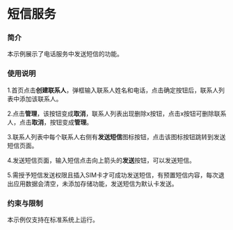# 短信服务

### 简介

本示例展示了电话服务中发送短信的功能。

### 使用说明

1.首页点击**创建联系人**，弹框输入联系人姓名和电话，点击确定按钮后，联系人列表中添加该联系人。

2.点击**管理**，该按钮变成**取消**，联系人列表出现删除x按钮，点击x按钮可删除联系人，点击**取消**，按钮变成**管理**。

3.联系人列表中每个联系人右侧有**发送短信**图标按钮，点击该图标按钮跳转到发送短信页面。

4.发送短信页面，输入短信点击向上箭头的**发送**按钮，可以发送短信。

5.需授予短信发送权限且插入SIM卡才可成功发送短信，有预置短信内容，每次退出应用数据会清空，未添加存储功能，发送短信为默认卡发送。

### 约束与限制

本示例仅支持在标准系统上运行。